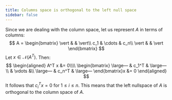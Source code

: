```yaml
---
title: Columns space is orthogonal to the left null space
sidebar: false
---
```


Since we are dealing with the column space, let us represent $A$ in terms of columns:
$$
A = \begin{bmatrix}
\vert & & \vert\\
c_1 & \cdots & c_n\\
\vert & & \vert
\end{bmatrix}
$$
Let $x \in \mathcal{N}(A^T)$. Then:
$$
\begin{aligned}
A^T x &= 0\\\\
\begin{bmatrix}
\large— & c_1^T & \large—\\
& \vdots &\\
\large— & c_n^T & \large—
\end{bmatrix}x &= 0
\end{aligned}
$$
It follows that $c_i^T x = 0$ for $1 \leqslant i \leqslant n$. This means that the left nullspace of $A$ is orthogonal to the column space of $A$.
